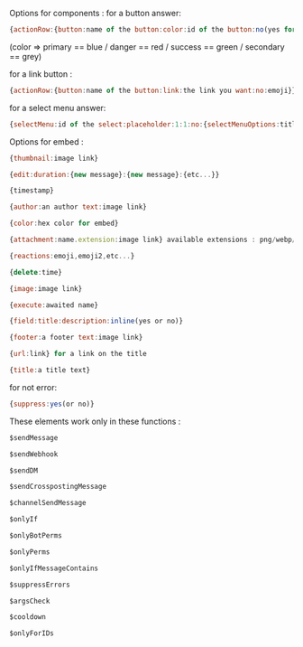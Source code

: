 Options for components :
for a button answer: 
```js
{actionRow:{button:name of the button:color:id of the button:no(yes for disabled the button):emoji}}
```

(color => primary == blue / danger == red / success == green / secondary == grey)

for a link button :
```js
{actionRow:{button:name of the button:link:the link you want:no:emoji}}
```

for a select menu answer: 
```js
{selectMenu:id of the select:placeholder:1:1:no:{selectMenuOptions:title of the option:id of the option:description oh the option:no(yes to show the option in placeholder):emoji}{selectMenuOptions:title of the option:id of the option:description oh the option:no(yes to show the option in placeholder):emoji}}
```

Options for embed :

```js
{thumbnail:image link}
```
```js
{edit:duration:{new message}:{new message}:{etc...}}
```
```js
{timestamp}
```
```js
{author:an author text:image link}
```
```js
{color:hex color for embed}
```
```js
{attachment:name.extension:image link} available extensions : png/webp/gif(for the video)/etc...
```
```js
{reactions:emoji,emoji2,etc...}
```
```js
{delete:time}
```
```js
{image:image link}
```
```js
{execute:awaited name}
```
```js
{field:title:description:inline(yes or no)}
```
```js
{footer:a footer text:image link}
```
```js
{url:link} for a link on the title
```
```js
{title:a title text}
```
for not error: 
```js
{suppress:yes(or no)}
```

These elements work only in these functions :

```js
$sendMessage
```
```js
$sendWebhook
```
```js
$sendDM
```
```js
$sendCrosspostingMessage
```
```js
$channelSendMessage
```
```js
$onlyIf
```
```js
$onlyBotPerms
```
```js
$onlyPerms
```
```js
$onlyIfMessageContains
```
```js
$suppressErrors
```
```js
$argsCheck
```
```js
$cooldown
```
```js
$onlyForIDs
```
